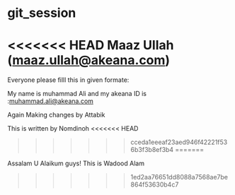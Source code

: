 # git_session
<<<<<<< HEAD
Maaz Ullah (maaz.ullah@akeana.com)
=======

Everyone please filll this in given formate:


My name is muhammad Ali and my akeana ID is  :muhammad.ali@akeana.com


Again Making changes by Attabik

This is written by Nomdinoh
<<<<<<< HEAD
>>>>>>> cceda1eeeaf23aed946f42221f536b3f3b8ef3b4
=======

Assalam U Alaikum guys! This is Wadood Alam
>>>>>>> 1ed2aa76651dd8088a7568ae7be864f53630b4c7

